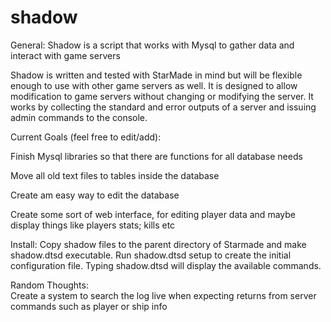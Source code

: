 shadow
======

General:
Shadow is a script that works with Mysql to gather data and interact with game servers

Shadow is written and tested with StarMade in mind but will be flexible enough to use with other game servers as well.  It is designed to allow modification to game servers without changing or modifying the server.  It works by collecting the standard and error outputs of a server and issuing admin commands to the console.


Current Goals (feel free to edit/add):

Finish Mysql libraries so that there are functions for all database needs

Move all old text files to tables inside the database

Create am easy way to edit the database

Create some sort of web interface, for editing player data and maybe display things like players stats; kills etc


Install:
Copy shadow files to the parent directory of Starmade and make shadow.dtsd executable.  Run shadow.dtsd setup to create the initial configuration file.  Typing shadow.dtsd will display the available commands.

Random Thoughts:  
Create a system to search the log live when expecting returns from server commands such as player or ship info